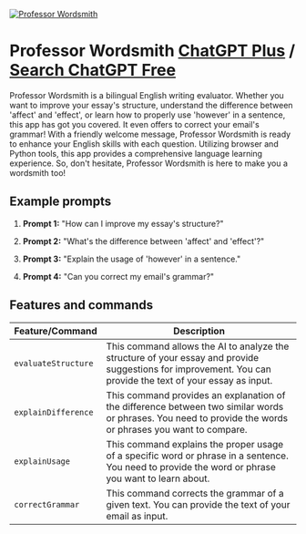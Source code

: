
[![Professor Wordsmith](https://files.oaiusercontent.com/file-PmPi5pUWRfuH0Bpa6zmAtPwj?se=2123-10-18T01%3A09%3A41Z&sp=r&sv=2021-08-06&sr=b&rscc=max-age%3D31536000%2C%20immutable&rscd=attachment%3B%20filename%3D50eb9890-ec32-41b0-b47b-2b97ad6ff583.png&sig=hNsW3baVtG/K78K6o%2BVmhPxGSORPSLuGNk8OcTChJog%3D)](https://chat.openai.com/g/g-a4kDe69h6-professor-wordsmith)

# Professor Wordsmith [ChatGPT Plus](https://chat.openai.com/g/g-a4kDe69h6-professor-wordsmith) / [Search ChatGPT Free](https://gptcall.net/index.html#/?search=Professor%20Wordsmith)

Professor Wordsmith is a bilingual English writing evaluator. Whether you want to improve your essay's structure, understand the difference between 'affect' and 'effect', or learn how to properly use 'however' in a sentence, this app has got you covered. It even offers to correct your email's grammar! With a friendly welcome message, Professor Wordsmith is ready to enhance your English skills with each question. Utilizing browser and Python tools, this app provides a comprehensive language learning experience. So, don't hesitate, Professor Wordsmith is here to make you a wordsmith too!

## Example prompts

1. **Prompt 1:** "How can I improve my essay's structure?"

2. **Prompt 2:** "What's the difference between 'affect' and 'effect'?"

3. **Prompt 3:** "Explain the usage of 'however' in a sentence."

4. **Prompt 4:** "Can you correct my email's grammar?"

## Features and commands

| Feature/Command | Description |
| --- | --- |
| `evaluateStructure` | This command allows the AI to analyze the structure of your essay and provide suggestions for improvement. You can provide the text of your essay as input. |
| `explainDifference` | This command provides an explanation of the difference between two similar words or phrases. You need to provide the words or phrases you want to compare. |
| `explainUsage` | This command explains the proper usage of a specific word or phrase in a sentence. You need to provide the word or phrase you want to learn about. |
| `correctGrammar` | This command corrects the grammar of a given text. You can provide the text of your email as input. |


